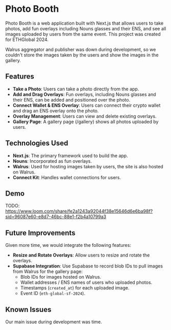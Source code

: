 # Photo Booth

Photo Booth is a web application built with Next.js that allows users to take photos, add fun overlays including Nouns glasses and their ENS, and see all images uploaded by users from the same event. This project was created for ETHGlobal 2024.

Walrus aggregator and publisher was down during development, so we couldn't store the images taken by the users and show the images in the gallery. 

## Features

- **Take a Photo**: Users can take a photo directly from the app.
- **Add and Drag Overlays**: Fun overlays, including Nouns glasses and their ENS, can be added and positioned over the photo.
- **Connect Wallet & ENS Overlay**: Users can connect their crypto wallet and drag an ENS overlay onto the photo.
- **Overlay Management**: Users can view and delete existing overlays.
- **Gallery Page**: A gallery page (/gallery) shows all photos uploaded by users.

## Technologies Used

- **Next.js**: The primary framework used to build the app.
- **Nouns**: Incorporated as fun overlays.
- **Walrus**: Used for hosting images taken by users, the site is also hosted on Walrus.
- **Connect Kit**: Handles wallet connections for users.

## Demo

TODO: https://www.loom.com/share/fe2a1243a92044f38e15646d6e6ba98f?sid=96087e60-e8d7-46bc-88e1-f2b4a10799a3

## Future Improvements

Given more time, we would integrate the following features:
- **Resize and Rotate Overlays**: Allow users to resize and rotate the overlays. 
- **Supabase Integration**: Use Supabase to record blob IDs to pull images from Walrus for the gallery page:
  - Blob IDs for images hosted on Walrus.
  - Wallet addresses / ENS names of users who uploaded photos.
  - Timestamps (`created_at`) for each uploaded image.
  - Event ID (`eth-global-sf-2024`).

## Known Issues

Our main issue during development was time. 
